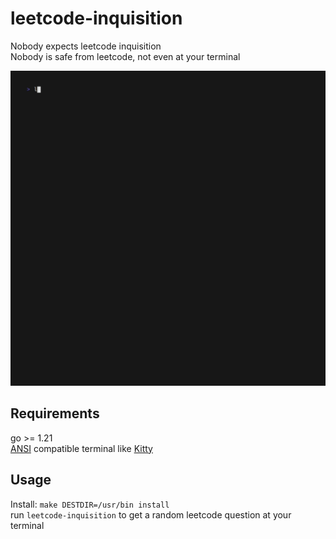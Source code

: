 # leetcode-inquisition

Nobody expects leetcode inquisition  
Nobody is safe from leetcode, not even at your terminal

![demo](examples/demo.gif)

## Requirements

go >= 1.21  
[ANSI](https://en.wikipedia.org/wiki/ANSI_escape_code) compatible terminal
like [Kitty](https://sw.kovidgoyal.net/kitty/)

## Usage

Install: `make DESTDIR=/usr/bin install`  
run `leetcode-inquisition` to get a random leetcode question at your terminal
